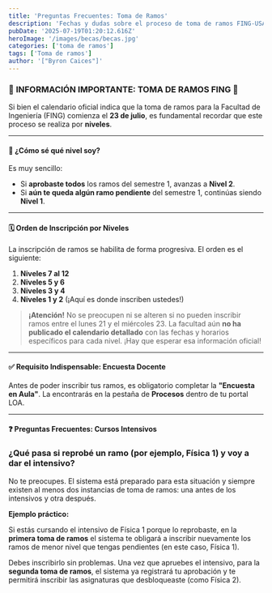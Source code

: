 ```yaml
---
title: 'Preguntas Frecuentes: Toma de Ramos'
description: 'Fechas y dudas sobre el proceso de toma de ramos FING-USACH 2-2025.'
pubDate: '2025-07-19T01:20:12.616Z'
heroImage: '/images/becas/becas.jpg'
categories: ['toma de ramos']
tags: ['Toma de ramos']
author: '["Byron Caices"]'
---
```



### 📢 **INFORMACIÓN IMPORTANTE: TOMA DE RAMOS FING** 📢

Si bien el calendario oficial indica que la toma de ramos para la Facultad de Ingeniería (FING) comienza el **23 de julio**, es fundamental recordar que este proceso se realiza por **niveles**.

---

#### **🤔 ¿Cómo sé qué nivel soy?**

Es muy sencillo:

  - Si **aprobaste todos** los ramos del semestre 1, avanzas a **Nivel 2**.
  - Si **aún te queda algún ramo pendiente** del semestre 1, continúas siendo **Nivel 1**.

---

#### **🗓️ Orden de Inscripción por Niveles**

La inscripción de ramos se habilita de forma progresiva. El orden es el siguiente:

1.  **Niveles 7 al 12**
2.  **Niveles 5 y 6**
3.  **Niveles 3 y 4**
4.  **Niveles 1 y 2** (¡Aquí es donde inscriben ustedes\!)

> **¡Atención\!** No se preocupen ni se alteren si no pueden inscribir ramos entre el lunes 21 y el miércoles 23. La facultad aún **no ha publicado el calendario detallado** con las fechas y horarios específicos para cada nivel. ¡Hay que esperar esa información oficial\!

---

#### **✅ Requisito Indispensable: Encuesta Docente**

Antes de poder inscribir tus ramos, es obligatorio completar la **"Encuesta en Aula"**. La encontrarás en la pestaña de **Procesos** dentro de tu portal LOA.

---

#### **❓ Preguntas Frecuentes: Cursos Intensivos**

### **¿Qué pasa si reprobé un ramo (por ejemplo, Física 1) y voy a dar el intensivo?**

No te preocupes. El sistema está preparado para esta situación y siempre existen al menos dos instancias de toma de ramos: una antes de los intensivos y otra después.

**Ejemplo práctico:**

Si estás cursando el intensivo de Física 1 porque lo reprobaste, en la **primera toma de ramos** el sistema te obligará a inscribir nuevamente los ramos de menor nivel que tengas pendientes (en este caso, Física 1).
    
Debes inscribirlo sin problemas. Una vez que apruebes el intensivo, para la **segunda toma de ramos**, el sistema ya registrará tu aprobación y te permitirá inscribir las asignaturas que desbloqueaste (como Física 2).